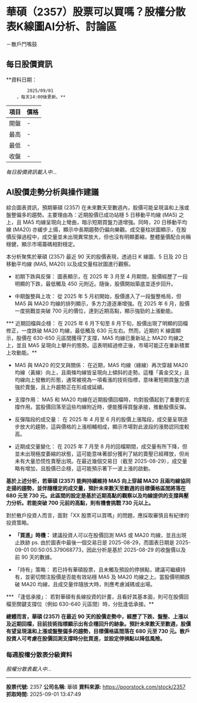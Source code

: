# 華碩（2357）股票可以買嗎？股權分散表K線圖AI分析、討論區
－散戶鬥嘴鼓

## 每日股價資訊

**資料日期：
        
            2025/09/01
        ，每天14:00後更新。**

| 項目 | 價格 |
|------|------|
| 開盤 | - |
| 最高 | - |
| 最低 | - |
| 收盤 | - |

*每日股價資訊載入中...*

## AI股價走勢分析與操作建議

綜合圖表資訊，預期華碩 (2357) 在未來數天至數週內，股價可能呈現溫和上漲或盤整偏多的趨勢。主要理由為：近期股價已成功站穩 5 日移動平均線 (MA5) 之上，且 MA5 均線呈現向上彎曲，暗示短期買盤力道增強。同時，20 日移動平均線 (MA20) 亦緩步上揚，顯示中長期趨勢仍偏向樂觀。成交量柱狀圖顯示，在股價反彈過程中，成交量並未出現異常放大，但也沒有明顯萎縮，整體量價配合尚稱穩健，顯示市場籌碼相對穩定。

本分析聚焦於華碩 (2357) 最近 90 天的股價表現，透過日 K 線圖、5 日及 20 日移動平均線 (MA5, MA20) 以及成交量柱狀圖進行觀察。

*   初期下跌與反彈： 圖表顯示，在 2025 年 3 月至 4 月期間，股價經歷了一段明顯的下跌，最低觸及 450 元附近。隨後，股價開始築底並逐步回升。

*   中期盤整與上攻： 從 2025 年 5 月初開始，股價進入了一段盤整格局，但 MA5 與 MA20 均線的排列顯示，多方力道逐漸增強。在 2025 年 6 月，股價一度挑戰並突破 700 元的價位，達到近期高點，顯示強勁的上漲動能。

***   近期回檔與企穩： 在 2025 年 6 月下旬至 8 月下旬，股價出現了明顯的回檔修正，一度跌破 MA20 均線，最低觸及 630 元左右。然而，近期的 K 線圖顯示，股價在 630-650 元區間獲得了支撐，MA5 均線已重新站上 MA20 均線之上，並且 MA5 呈現向上攀升的態勢。這表明經過修正後，市場可能正在重新積累上攻動能。**

*   MA5 與 MA20 的交叉與關係： 在近期，MA5 均線（綠線）再次穿越 MA20 均線（黃線）向上，且兩條均線皆呈現向上傾斜的走勢。這種「黃金交叉」且均線向上發散的形態，通常被視為一項看漲的技術指標，意味著短期買盤力道強於賣盤，且上升趨勢正在形成或延續。

*   支撐作用： MA5 和 MA20 均線在近期股價回檔時，均對股價起到了重要的支撐作用。當股價回落至這些均線附近時，便能獲得買盤承接，推動股價反彈。

*   反彈階段的成交量： 在 2025 年 4 月至 6 月的股價上漲階段，成交量呈現逐步放大的趨勢，這與價格的上漲相輔相成，顯示市場對此波段的漲勢認同度較高。

*   近期成交量變化： 在 2025 年 7 月至 8 月的回檔期間，成交量有所下降，但並未出現極度萎縮的狀態，這可能意味著部分獲利了結的賣壓已經釋放，但尚未有大量恐慌性賣壓出現。在最近幾個交易日（截至 2025-08-29），成交量略有增加，且股價已企穩，這可能預示著下一波上漲的啟動。

**基於上述分析，若華碩 (2357) 能夠持續維持 MA5 向上穿越 MA20 且兩均線協同走揚的趨勢，並伴隨穩定的成交量，預計未來數天至數週的目標價格區間將落在 680 元至 730 元。此區間的設定是基於近期高點的觀察以及均線提供的支撐與壓力分析。若能突破 700 元前的高點，則有機會挑戰 730 元以上。**

對於散戶投資人而言，面對「XX 股票可以買嗎」的問題，應採取審慎且有紀律的投資策略。

*   **「買進」時機：** 建議投資人可以在股價回測 MA5 或 MA20 均線，並且出現止跌跡 ps. 由於圖表中最後一個交易日是 2025-08-29，而圖表日期是 2025-09-01 00:50:05.379068773，因此分析是基於 2025-08-29 的收盤價以及前 90 天的數據。

*   「持有」策略： 若已持有華碩股票，且未觸及預設的停損點，建議可繼續持有，並密切關注股價是否能有效站穩 MA5 及 MA20 均線之上。當股價明顯跌破 MA20 均線，且成交量伴隨放大時，則應考慮減碼或出場。

***   「逢低承接」： 若對華碩有長線投資的計畫，且看好其基本面，則可在股價回檔至關鍵支撐位（例如 630-640 元區間）時，分批逢低承接。**

**總體而言，華碩 (2357) 在最近 90 天的股價走勢中，經歷了下跌、盤整、上漲以及近期回檔，目前技術指標顯示出有企穩回升的跡象。預計未來數天至數週，股價有望呈現溫和上漲或盤整偏多的趨勢，目標價格區間落在 **680 元至 730 元**。散戶投資人可考慮在股價回測支撐時分批買進，並設定停損點以降低風險。**

### 每週股權分散表分級資料

*股權分散表載入中...*

---

**股票代號:** 2357
**公司名稱:** 華碩
**資料來源:** https://poorstock.com/stock/2357
**抓取時間:** 2025-09-01 13:47:49